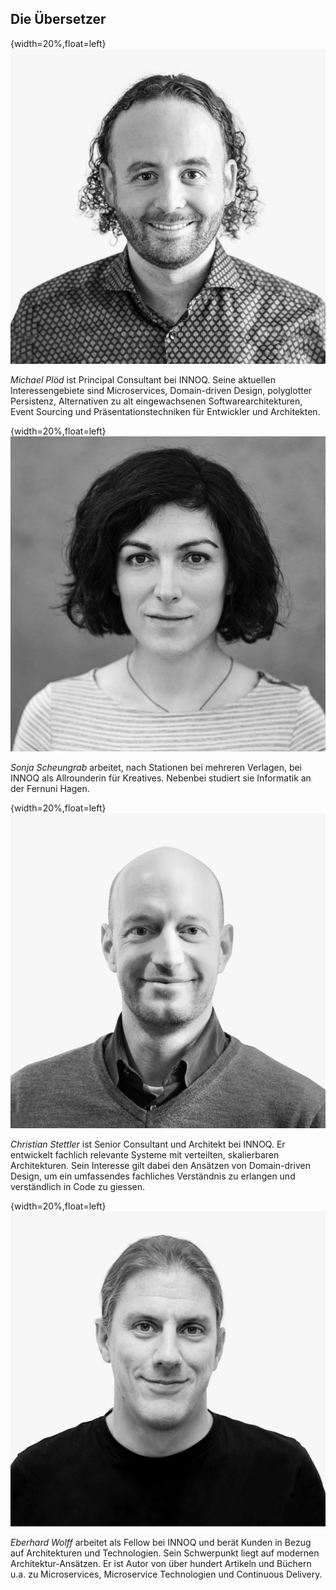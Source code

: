 ## Die Übersetzer

{width=20%,float=left}
![](images/michael.jpg)

*Michael Plöd* ist Principal Consultant bei INNOQ. Seine aktuellen Interessengebiete sind Microservices, Domain-driven Design, polyglotter Persistenz, Alternativen zu alt eingewachsenen Softwarearchitekturen, Event Sourcing und Präsentationstechniken für Entwickler und Architekten.

{width=20%,float=left}
![](images/sonja.jpg)

*Sonja Scheungrab* arbeitet, nach Stationen bei mehreren Verlagen, bei
INNOQ als Allrounderin für Kreatives. Nebenbei studiert sie Informatik
an der Fernuni Hagen.

{width=20%,float=left}
![](images/christian.jpg)

*Christian Stettler* ist Senior Consultant und Architekt bei INNOQ.
Er entwickelt fachlich relevante Systeme mit verteilten, 
skalierbaren Architekturen. Sein Interesse gilt dabei den Ansätzen von 
Domain-driven Design, um ein umfassendes fachliches Verständnis zu 
erlangen und verständlich in Code zu giessen.

{width=20%,float=left}
![](images/eberhard.jpg)

*Eberhard Wolff* arbeitet als Fellow bei INNOQ und berät 
Kunden in Bezug auf Architekturen und Technologien. Sein
Schwerpunkt liegt auf modernen Architektur-Ansätzen. Er ist Autor von 
über hundert Artikeln und Büchern u.a. zu Microservices, Microservice 
Technologien und Continuous Delivery.
